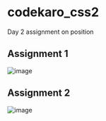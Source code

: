 # codekaro_css2
Day 2 assignment on position
## Assignment 1

![image](https://github.com/Saranganrajendran365/codekaro_css2/assets/141739948/b537b028-824f-4689-92f3-3c2ef5574e30)

## Assignment 2

![image](https://github.com/Saranganrajendran365/codekaro_css2/assets/141739948/97530812-786f-4638-b451-4969776f3aa9)
